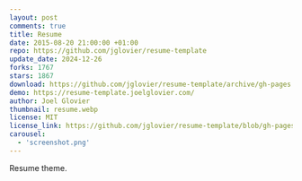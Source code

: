```yaml
---
layout: post
comments: true
title: Resume
date: 2015-08-20 21:00:00 +01:00
repo: https://github.com/jglovier/resume-template
update_date: 2024-12-26
forks: 1767
stars: 1867
download: https://github.com/jglovier/resume-template/archive/gh-pages.zip
demo: https://resume-template.joelglovier.com/
author: Joel Glovier
thumbnail: resume.webp
license: MIT
license_link: https://github.com/jglovier/resume-template/blob/gh-pages/LICENSE
carousel:
  - 'screenshot.png'
---
```


Resume theme.
